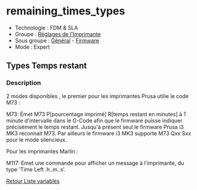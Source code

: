 # remaining_times_types

* Technologie : FDM & SLA
* Groupe : [Réglages de l'Imprimante](../printer_settings/printer_settings.md)
* Sous groupe : [Général](../printer_settings/printer_settings.md#général) - [Firmware](../printer_settings/printer_settings.md#firmware)
* Mode : Expert

## Types Temps restant

### Description

2 modes disponibles , le premier pour les imprimantes Prusa utilie le code M73 :

M73: Émet M73 P[pourcentage imprimé] R[temps restant en minutes] à 1 minute d'intervalle dans le G-Code afin que le firmware puisse indiquer précisément le temps restant. Jusqu'à présent seul le firmware Prusa i3 MK3 reconnait M73. Par ailleurs le firmware i3 MK3 supporte M73 Qxx Sxx pour le mode silencieux.

Pour les imprimantes Marlin : 

M117: Emet une commande pour afficher un message à l'imprimante, du type 'Time Left .h..m..s'.


[Retour Liste variables](variable_list.md)
